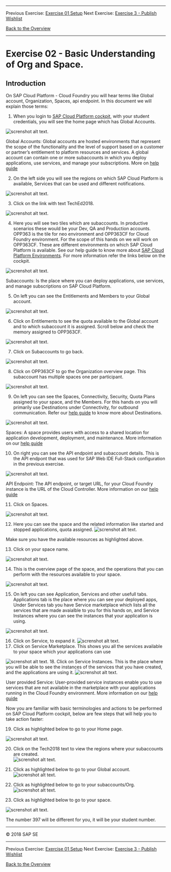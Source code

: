- - - -
Previous Exercise: [Exercise 01 Setup](../Exercise-01-Setup) Next Exercise: [Exercise 3 - Publish Wishlist](../Exercise-03-Publish-Wishlist)

[Back to the Overview](../README.md)
- - - -

# Exercise 02 - Basic Understanding of Org and Space.

## Introduction 
On SAP Cloud Platform - Cloud Foundry you will hear terms like Global account, Organization, Spaces, api endpoint. In this document we will explain those terms: 


1.	When you login to [SAP Cloud Platform cockpit](https://account.eu1.hana.ondemand.com/cockpit#/home/allaccounts), with your student credentials, you will see the home page which has Global Accounts. 

![screnshot alt text](images/globalaccts.jpg).

Global Accounts: Global accounts are hosted environments that represent the scope of the functionality and the level of support based on a customer or partner’s entitlement to platform resources and services. 
A global account can contain one or more subaccounts in which you deploy applications, use services, and manage your subscriptions. More on [help guide](https://help.sap.com/viewer/e275296cbb1e4d5886fa38a2a2c78c06/Cloud/en-US/c165d95ee700407eb181770901caec94.html?q=global%20accounts) 


2.	On the left side you will see the regions on which SAP Cloud Platform is available, Services that can be used and different notifications.  

![screnshot alt text](images/lefttab.jpg).

3.	Click on the link with text TechEd2018. 

![screnshot alt text](images/tilewithteched.jpg).

4.	Here you will see two tiles which are subaccounts. In productive scenarios these would be your Dev, QA and Production accounts.  OPP363 is the tile for neo environment and OPP363CF for Cloud Foundry environment. For the scope of this hands on we will work on OPP363CF. These are different environments on which SAP Cloud Platform is available. See our help guide to know more about [SAP Cloud Platform Environments](https://help.sap.com/viewer/65de2977205c403bbc107264b8eccf4b/Cloud/en-US/ab512c3fbda248ab82c1c545bde19c78.html).  For more information refer the links below on the cockpit.

![screnshot alt text](images/subacct.jpg).

Subaccounts: Is the place where you can deploy applications, use services, and manage subscriptions on SAP Cloud Platform.

5.	On left you can see the Entitlements and Members to your Global account.

![screnshot alt text](images/entitlementsmemeber.jpg).

6.	Click on Entitlements to see the quota available to the Global account and to which subaccount it is assigned. Scroll below and check the memory assigned to OPP363CF.

![screnshot alt text](images/clcikentitlement1.jpg).


7.	Click on Subaccounts to go back.

![screnshot alt text](images/cforg.jpg).

8.	Click on OPP363CF to go the Organization overview page. This subaccount has multiple spaces one per participant.

![screnshot alt text](images/orgdetail.jpg).

9.	On left you can see the Spaces, Connectivity, Security, Quota Plans assigned to your space, and the Members. For this hands on you will primarily use Destinations under Connectivity, for outbound communication. Refer our [help guide](https://help.sap.com/viewer/cca91383641e40ffbe03bdc78f00f681/Cloud/en-US/7e306250e08340f89d6c103e28840f30.html) to know more about Destinations. 

![screnshot alt text](images/securityandquota.jpg).

Spaces: A space provides users with access to a shared location for application development, deployment, and maintenance.  More information on our [help guide](https://help.sap.com/viewer/e275296cbb1e4d5886fa38a2a2c78c06/Cloud/en-US/8426b2c65ebe4b1fa3ad9e1e571a2f28.html) 

10.	On right you can see the API endpoint and subaccount details. This is the API endpont that was used for SAP Web IDE Full-Stack  configuration in the previous exercise. 


![screnshot alt text](images/subacctdetail.jpg).


API Endpoint: The API endpoint, or target URL, for your Cloud Foundry instance is the URL of the Cloud Controller. More information on our [help guide](https://help.sap.com/viewer/65de2977205c403bbc107264b8eccf4b/Cloud/en-US/350356d1dc314d3199dca15bd2ab9b0e.html)

11.	Click on Spaces. 

![screnshot alt text](images/spaces.jpg).


12.	Here you can see the space and the related information like started and stopped applications, quota assigned.
![screnshot alt text](images/checkquota.jpg).

Make sure you have the available resources as highlighted above. 

13.	Click on your space name.  


![screnshot alt text](images/clcikspace.jpg).

14.	This is the overview page of the space, and the operations that you can perform with the resources available to your space. 

![screnshot alt text](images/resourcesoverview.jpg).

15.	On left you can see Application, Services and other usefull tabs. Applications tab is the place where you can see your deployed apps, Under Services tab you have Service marketplace which lists all the services that are made avaialble to you for this hands on, and Service Instances where you can see the instances that your application is using. 

![screnshot alt text](images/securitygroups.jpg).

16.	Click on Service, to expand it. 
![screnshot alt text](images/clcickservices.jpg).
17.	Click on Service Marketplace. This shows you all the services available to your space which your applications can use 

![screnshot alt text](images/servicemarketplace.jpg).
18.	Click on Service Instances. This is the place where you will be able to see the instances of the services that you have created, and the applications are using it. 
![screnshot alt text](images/serviceinstance.jpg).

User provided Service: User-provided service instances enable you to use services that are not available in the marketplace with your applications running in the Cloud Foundry environment. More information on our [help guide](https://help.sap.com/viewer/65de2977205c403bbc107264b8eccf4b/Cloud/en-US/a44355e200b44b968d98ddaa42f07c3a.html?q=User-Provided%20Services) 

Now you are familiar with basic terminologies and actions to be performed on SAP Cloud Platform cockpit, below are few steps that will help you to take action faster: 

19.	Click as highlighted below to go to your Home page. 

![screnshot alt text](images/home1.jpg).

20.	Click on the Tech2018 text to view the regions where your subaccounts are created.  
![screnshot alt text](images/allregion.jpg).

21.	Click as highlighted below to go to your Global account.  
![screnshot alt text](images/tech2018globalacct1.jpg).

22.	Click as highlighted below to go to your subaccounts/Org.  
![screnshot alt text](images/opp363subacct1.jpg).

23.	Click as highlighted below to go to your space.  

![screnshot alt text](images/opp363space1.jpg).

The number 397 will be different for you, it will be your student number.

- - - -
© 2018 SAP SE
- - - -
Previous Exercise: [Exercise 01 Setup](../Exercise-01-Setup) Next Exercise: [Exercise 3 - Publish Wishlist](../Exercise-03-Publish-Wishlist)

[Back to the Overview](../README.md)
